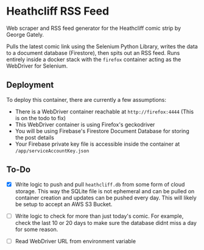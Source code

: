 # Heathcliff RSS Feed

Web scraper and RSS feed generator for the Heathcliff comic strip by George Gately.

Pulls the latest comic link using the Selenium Python Library, writes the data to a document database (Firestore), then spits out an RSS feed. Runs entirely inside a docker stack with the `firefox` container acting as the WebDriver for Selenium.

## Deployment

To deploy this container, there are currently a few assumptions:
- There is a WebDriver container reachable at `http://firefox:4444` (This is on the todo to fix)
- This WebDriver container is using Firefox's geckodriver
- You will be using Firebase's Firestore Document Database for storing the post details
- Your Firebase private key file is accessible inside the container at `/app/serviceAccountKey.json`

## To-Do

- [x] Write logic to push and pull `heathcliff.db` from some form of cloud storage. This way the SQLite file is not ephemeral and can be pulled on container creation and updates can be pushed every day. This will likely be setup to accept an AWS S3 Bucket.
- [ ] Write logic to check for more than just today's comic. For example, check the last 10 or 20 days to make sure the database didnt miss a day for some reason.
- [ ] Read WebDriver URL from environment variable


